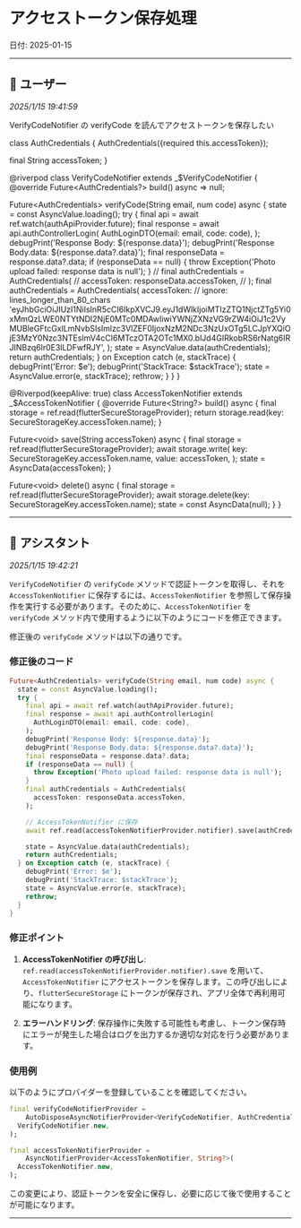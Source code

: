 # アクセストークン保存処理

日付: 2025-01-15

---

## 👤 ユーザー
*2025/1/15 19:41:59*

VerifyCodeNotifier の verifyCode を読んでアクセストークンを保存したい

class AuthCredentials {
  AuthCredentials({required this.accessToken});

  final String accessToken;
}

@riverpod
class VerifyCodeNotifier extends _$VerifyCodeNotifier {
  @override
  Future&lt;AuthCredentials?&gt; build() async =&gt; null;

  Future&lt;AuthCredentials&gt; verifyCode(String email, num code) async {
    state = const AsyncValue.loading();
    try {
      final api = await ref.watch(authApiProvider.future);
      final response = await api.authControllerLogin(
        AuthLoginDTO(email: email, code: code),
      );
      debugPrint('Response Body: ${response.data}');
      debugPrint('Response Body.data: ${response.data?.data}');
      final responseData = response.data?.data;
      if (responseData == null) {
        throw Exception('Photo upload failed: response data is null');
      }
      // final authCredentials = AuthCredentials(
      //   accessToken: responseData.accessToken,
      // );
      final authCredentials = AuthCredentials(
        accessToken:
            // ignore: lines_longer_than_80_chars
            'eyJhbGciOiJIUzI1NiIsInR5cCI6IkpXVCJ9.eyJ1dWlkIjoiMTIzZTQ1NjctZTg5Yi0xMmQzLWE0NTYtNDI2NjE0MTc0MDAwIiwiYWNjZXNzVG9rZW4iOiJ1c2VyMUBleGFtcGxlLmNvbSIsImlzc3VlZEF0IjoxNzM2NDc3NzUxOTg5LCJpYXQiOjE3MzY0Nzc3NTEsImV4cCI6MTczOTA2OTc1MX0.blJd4GIRkobRS6rNatg6IRJINBzq6lr0E3lLDFwfRJY',
      );
      state = AsyncValue.data(authCredentials);
      return authCredentials;
    } on Exception catch (e, stackTrace) {
      debugPrint('Error: $e');
      debugPrint('StackTrace: $stackTrace');
      state = AsyncValue.error(e, stackTrace);
      rethrow;
    }
  }
}

@Riverpod(keepAlive: true)
class AccessTokenNotifier extends _$AccessTokenNotifier {
  @override
  Future&lt;String?&gt; build() async {
    final storage = ref.read(flutterSecureStorageProvider);
    return storage.read(key: SecureStorageKey.accessToken.name);
  }

  Future&lt;void&gt; save(String accessToken) async {
    final storage = ref.read(flutterSecureStorageProvider);
    await storage.write(
      key: SecureStorageKey.accessToken.name,
      value: accessToken,
    );
    state = AsyncData(accessToken);
  }

  Future&lt;void&gt; delete() async {
    final storage = ref.read(flutterSecureStorageProvider);
    await storage.delete(key: SecureStorageKey.accessToken.name);
    state = const AsyncData(null);
  }
}

---

## 🤖 アシスタント
*2025/1/15 19:42:21*

`VerifyCodeNotifier` の `verifyCode` メソッドで認証トークンを取得し、それを `AccessTokenNotifier` に保存するには、`AccessTokenNotifier` を参照して保存操作を実行する必要があります。そのために、`AccessTokenNotifier` を `verifyCode` メソッド内で使用するように以下のようにコードを修正できます。

修正後の `verifyCode` メソッドは以下の通りです。

### 修正後のコード

```dart
Future<AuthCredentials> verifyCode(String email, num code) async {
  state = const AsyncValue.loading();
  try {
    final api = await ref.watch(authApiProvider.future);
    final response = await api.authControllerLogin(
      AuthLoginDTO(email: email, code: code),
    );
    debugPrint('Response Body: ${response.data}');
    debugPrint('Response Body.data: ${response.data?.data}');
    final responseData = response.data?.data;
    if (responseData == null) {
      throw Exception('Photo upload failed: response data is null');
    }
    final authCredentials = AuthCredentials(
      accessToken: responseData.accessToken,
    );

    // AccessTokenNotifier に保存
    await ref.read(accessTokenNotifierProvider.notifier).save(authCredentials.accessToken);

    state = AsyncValue.data(authCredentials);
    return authCredentials;
  } on Exception catch (e, stackTrace) {
    debugPrint('Error: $e');
    debugPrint('StackTrace: $stackTrace');
    state = AsyncValue.error(e, stackTrace);
    rethrow;
  }
}
```

### 修正ポイント

1. **AccessTokenNotifier の呼び出し**:
   `ref.read(accessTokenNotifierProvider.notifier).save` を用いて、`AccessTokenNotifier` にアクセストークンを保存します。この呼び出しにより、`flutterSecureStorage` にトークンが保存され、アプリ全体で再利用可能になります。

2. **エラーハンドリング**:
   保存操作に失敗する可能性も考慮し、トークン保存時にエラーが発生した場合はログを出力するか適切な対応を行う必要があります。

### 使用例

以下のようにプロバイダーを登録していることを確認してください。

```dart
final verifyCodeNotifierProvider = 
    AutoDisposeAsyncNotifierProvider<VerifyCodeNotifier, AuthCredentials?>(
  VerifyCodeNotifier.new,
);

final accessTokenNotifierProvider =
    AsyncNotifierProvider<AccessTokenNotifier, String?>(
  AccessTokenNotifier.new,
);
```

この変更により、認証トークンを安全に保存し、必要に応じて後で使用することが可能になります。

---
